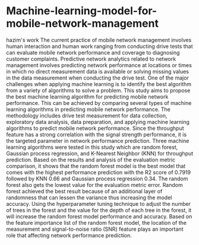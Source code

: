 # Machine-learning-model-for-mobile-network-management
hazim's work
The current practice of mobile network management involves human interaction and
human work ranging from conducting drive tests that can evaluate mobile network
performance and coverage to diagnosing customer complaints. Predictive network
analytics related to network management involves predicting network performance at
locations or times in which no direct measurement data is available or solving missing
values in the data measurement when conducting the drive test. One of the major
challenges when applying machine learning is to identify the best algorithm from a
variety of algorithms to solve a problem. This study aims to propose the best machine
learning algorithm for predicting mobile network performance. This can be achieved by
comparing several types of machine learning algorithms in predicting mobile network
performance. The methodology includes drive test measurement for data collection,
exploratory data analysis, data preparation, and applying machine learning algorithms
to predict mobile network performance. Since the throughput feature has a strong
correlation with the signal strength performance, it is the targeted parameter in network
performance prediction. Three machine learning algorithms were tested in this study
which are random forest, Gaussian process regression, and K-Nearest Neighbor (KNN)
for throughput prediction. Based on the results and analysis of the evaluation metric
comparison, it shows that the random forest model is the best model that comes with
the highest performance prediction with the R2
score of 0.7919 followed by KNN 0.66
and Gaussian process regression 0.34. The random forest also gets the lowest value for
the evaluation metric error. Random forest achieved the best result because of an
additional layer of randomness that can lessen the variance thus increasing the model
accuracy. Using the hyperparameter tuning technique to adjust the number of trees in
the forest and the value for the depth of each tree in the forest, it will increase the random
forest model performance and accuracy. Based on the feature importance list of the
random forest model, the location of the measurement and signal-to-noise ratio (SNR)
feature plays an important role that affecting network performance prediction.
